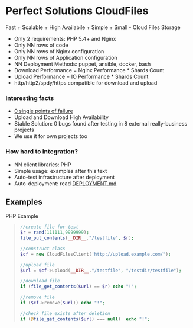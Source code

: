 # Perfect Solutions CloudFiles

Fast + Scalable + High Availabile + Simple + Small - Cloud Files Storage

* Only 2 requirements: PHP 5.4+ and Nginx
* Only NN rows of code
* Only NN rows of Nginx configuration
* Only NN rows of Application configuration
* NN Deployment Methods: puppet, ansible, docker, bash
* Download Performance = Nginx Performance * Shards Count
* Upload Performance = IO Performance * Shards Count
* http/http2/spdy/https compatible for download and upload

### Interesting facts

* [0 single points of failure](ARCHITECTURE.md)
* Upload and Download High Availability
* Stable Solution: 0 bugs found after testing in 8 external really-business projects
* We use it for own projects too

### How hard to integration?

* NN client libraries: PHP
* Simple usage: examples after this text
* Auto-test infrastructure after deployment
* Auto-deployment: read [DEPLOYMENT.md](DEPLOYMENT.md)

## Examples

PHP Example

>```php
> //create file for test
> $r = rand(111111,9999999);
> file_put_contents(__DIR__."/testfile", $r);
> 
> //construct class
> $cf = new CloudFilesClient('http://upload.example.com/');
> 
> //upload file
> $url = $cf->upload(__DIR__."/testfile", "/testdir/testfile");
>
> //download file
> if (file_get_contents($url) == $r) echo "!";
>
> //remove file
> if ($cf->remove($url)) echo "!";
> 
> //check file exists after deletion
> if (@file_get_contents($url) === null)  echo "!";
>```

